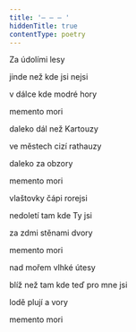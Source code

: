 ```yaml
---
title: '– – – '
hiddenTitle: true
contentType: poetry
---
```


<section>

Za údolími lesy

jinde než kde jsi nejsi

v dálce kde modré hory

memento mori

daleko dál než Kartouzy

ve městech cizí rathauzy

daleko za obzory

memento mori

vlaštovky čápi rorejsi

nedoletí tam kde Ty jsi

za zdmi stěnami dvory

memento mori

nad mořem vlhké útesy

blíž než tam kde teď pro mne jsi

lodě plují a vory

memento mori

</section>
